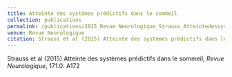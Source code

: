 ```yaml
---
title: Atteinte des systèmes prédictifs dans le sommeil
collection: publications
permalink: /publications/2015_Revue Neurologique_Strauss_Atteintedessystmes
venue: Revue Neurologique
citation: Strauss et al (2015) Atteinte des systèmes prédictifs dans le sommeil, <i>Revue Neurologique</i>, 171.0: A172
---
```

Strauss et al (2015) Atteinte des systèmes prédictifs dans le sommeil, <i>Revue Neurologique</i>, 171.0: A172
